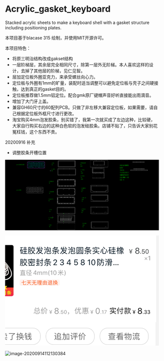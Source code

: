 # Acrylic_gasket_keyboard

Stacked acrylic sheets to make a keyboard shell with a gasket structure including positioning plates.

本项目基于blacase 315 绘制，并使用MIT开源许可。

本项目特色：

- 将原三明治结构改成gakset结构
- 一层阶梯层，其余层完全相同尺寸，除第一层外无阶梯。本人喜欢这样的设计，去掉了其他层的阶梯，见仁见智。
- 层加定位板外圈亚克力，来承受螺丝向心力。
- 定位板与外圈有1mm的旷量，装配时适当调整可以避免定位板与壳子之间硬接触，达到真正的gasket目的。
- 定位板推荐做1.5mm铝定位。配合gmk原厂键帽声音好听直接能出雨滴音。
- 增加了大门牙上盖。
- 兼容GH60尺寸的60配列PCB。只做了非左移大兼容定位板，如果需要，请自己根据定位板外框尺寸进行更改。
- 淘宝购买4mm泡发胶条，别买错了，我第一次就买成了左边这种，比较硬，大家自行购买右边的这种白色软的泡发硅胶条。店铺不贴了，只告诉大家别花冤枉钱，这个东西不贵。

20200916 补充

- 调整胶条开槽位置



![image-20200911112124930](README.assets/image-20200911112124930.png)

![img](README.assets/FuKVW3uk_JVUdc0y3MYx6-ni5CDr)

![image-20200914112130384](README.assets/image-20200914112130384.png)